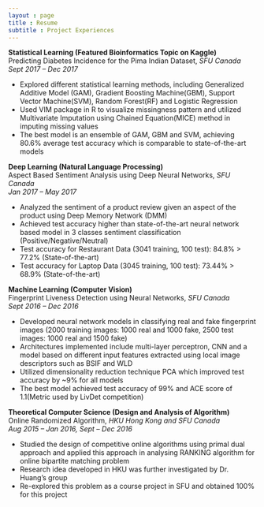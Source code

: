 ```yaml
---
layout : page
title : Resume
subtitle : Project Experiences
---
```


**Statistical Learning (Featured Bioinformatics Topic on Kaggle)**  
Predicting Diabetes Incidence for the Pima Indian Dataset, _SFU Canada_   
_Sept 2017 – Dec 2017_  
* Explored different statistical learning methods, including Generalized Additive Model (GAM), Gradient
Boosting Machine(GBM), Support Vector Machine(SVM), Random Forest(RF) and Logistic Regression
* Used VIM package in R to visualize missingness pattern and utilized Multivariate Imputation using Chained
Equation(MICE) method in imputing missing values
* The best model is an ensemble of GAM, GBM and SVM, achieving 80.6% average test accuracy which is
comparable to state-of-the-art models  

**Deep Learning (Natural Language Processing)**  
Aspect Based Sentiment Analysis using Deep Neural Networks, _SFU Canada_  
_Jan 2017 – May 2017_  
* Analyzed the sentiment of a product review given an aspect of the product using Deep Memory Network (DMM)
* Achieved test accuracy higher than state-of-the-art neural network based model in 3 classes sentiment
classification (Positive/Negative/Neutral)
* Test accuracy for Restaurant Data (3041 training, 100 test): 84.8% > 77.2% (State-of-the-art)
* Test accuracy for Laptop Data (3045 training, 100 test): 73.44% > 68.9% (State-of-the-art)  

**Machine Learning (Computer Vision)**  
Fingerprint Liveness Detection using Neural Networks, _SFU Canada_  
_Sept 2016 – Dec 2016_  
* Developed neural network models in classifying real and fake fingerprint images (2000 training images: 1000
real and 1000 fake, 2500 test images: 1000 real and 1500 fake)
* Architectures implemented include multi-layer perceptron, CNN and a model based on different input features
extracted using local image descriptors such as BSIF and WLD
* Utilized dimensionality reduction technique PCA which improved test accuracy by ~9% for all models
* The best model achieved test accuracy of 99% and ACE score of 1.1(Metric used by LivDet competition)  

**Theoretical Computer Science (Design and Analysis of Algorithm)**  
Online Randomized Algorithm, _HKU Hong Kong and SFU Canada_  
_Aug 2015 – Jan 2016, Sept – Dec 2016_  
* Studied the design of competitive online algorithms using primal dual approach and applied this approach in
analysing RANKING algorithm for online bipartite matching problem
* Research idea developed in HKU was further investigated by Dr. Huang’s group
* Re-explored this problem as a course project in SFU and obtained 100% for this project
